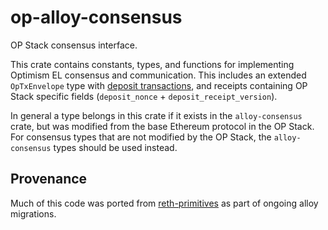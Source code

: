 # op-alloy-consensus

OP Stack consensus interface.

This crate contains constants, types, and functions for implementing Optimism EL consensus and communication. This
includes an extended `OpTxEnvelope` type with [deposit transactions][deposit], and receipts containing OP Stack
specific fields (`deposit_nonce` + `deposit_receipt_version`).

In general a type belongs in this crate if it exists in the `alloy-consensus` crate, but was modified from the base Ethereum protocol in the OP Stack.
For consensus types that are not modified by the OP Stack, the `alloy-consensus` types should be used instead.

[deposit]: https://specs.optimism.io/protocol/deposits.html

## Provenance

Much of this code was ported from [reth-primitives] as part of ongoing alloy migrations.

[reth-primitives]: https://github.com/paradigmxyz/reth/tree/main/crates/primitives
